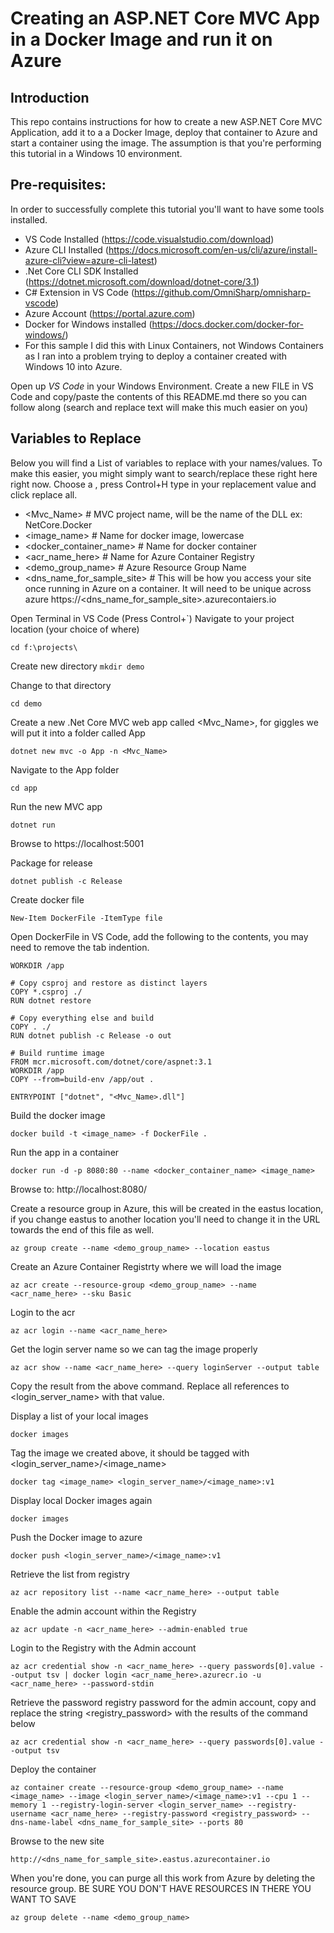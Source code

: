 # Creating an ASP.NET Core MVC App in a Docker Image and run it on Azure

## Introduction
This repo contains instructions for how to create a new ASP.NET Core MVC Application, add it to a a Docker Image, deploy that container to Azure and start a container using the image. The assumption is that you're performing this tutorial in a Windows 10 environment.

## Pre-requisites:
In order to successfully complete this tutorial you'll want to have some tools installed.

* VS Code Installed (https://code.visualstudio.com/download)
* Azure CLI Installed (https://docs.microsoft.com/en-us/cli/azure/install-azure-cli?view=azure-cli-latest)
* .Net Core CLI SDK Installed (https://dotnet.microsoft.com/download/dotnet-core/3.1)
* C# Extension in VS Code (https://github.com/OmniSharp/omnisharp-vscode)
* Azure Account (https://portal.azure.com)
* Docker for Windows installed (https://docs.docker.com/docker-for-windows/)
* For this sample I did this with Linux Containers, not Windows Containers as I ran into a problem trying to deploy a container created with Windows 10 into Azure.

Open up *VS Code* in your Windows Environment.
Create a new FILE in VS Code and copy/paste the contents of this README.md there so you can follow along (search and replace text will make this much easier on you) 

## Variables to Replace
Below you will find a List of variables to replace with your names/values. To make this easier, you might simply want to search/replace these right here right now. Choose a <variable>, press Control+H type in your replacement value and click replace all.

* <Mvc_Name> # MVC project name, will be the name of the DLL ex: NetCore.Docker
* <image_name> # Name for docker image, lowercase 
* <docker_container_name> # Name for docker container
* <acr_name_here> # Name for Azure Container Registry
* <demo_group_name> # Azure Resource Group Name 
* <dns_name_for_sample_site> # This will be how you access your site once running in Azure on a container. It will need to be unique across azure https://<dns_name_for_sample_site>.azurecontaiers.io 



Open Terminal in VS Code (Press Control+`)
Navigate to your project location (your choice of where)

`cd f:\projects\`

Create new directory
`mkdir demo`

Change to that directory

`cd demo`

Create a new .Net Core MVC web app called <Mvc_Name>, for giggles we will put it into a folder called App

`dotnet new mvc -o App -n <Mvc_Name>`

Navigate to the App folder 

`cd app`

Run the new MVC app 

`dotnet run`

Browse to https://localhost:5001

Package for release 

`dotnet publish -c Release`

Create docker file 

`New-Item DockerFile -ItemType file`
 
Open DockerFile in VS Code, add the following to the contents, you may need to remove the tab indention.

```FROM mcr.microsoft.com/dotnet/core/sdk:3.1 AS build-env
WORKDIR /app

# Copy csproj and restore as distinct layers
COPY *.csproj ./
RUN dotnet restore

# Copy everything else and build
COPY . ./
RUN dotnet publish -c Release -o out

# Build runtime image
FROM mcr.microsoft.com/dotnet/core/aspnet:3.1
WORKDIR /app
COPY --from=build-env /app/out .

ENTRYPOINT ["dotnet", "<Mvc_Name>.dll"]
```


Build the docker image 

`docker build -t <image_name> -f DockerFile .`

Run the app in a container

`docker run -d -p 8080:80 --name <docker_container_name> <image_name>`


Browse to: http://localhost:8080/


Create a resource group in Azure, this will be created in the eastus location, if you change eastus to another location you'll need to change it in the URL towards the end of this file as well. 

`az group create --name <demo_group_name> --location eastus`

Create an Azure Container Registrty where we will load the image  

`az acr create --resource-group <demo_group_name> --name <acr_name_here> --sku Basic`

Login to the acr 

`az acr login --name <acr_name_here>`

Get the login server name so we can tag the image properly 

`az acr show --name <acr_name_here> --query loginServer --output table`

Copy the result from the above command. Replace all references to <login_server_name> with that value.

Display a list of your local images

`docker images`

Tag the image we created above, it should be tagged with <login_server_name>/<image_name>

`docker tag <image_name> <login_server_name>/<image_name>:v1`

Display local Docker images again

`docker images`

Push the Docker image to azure

`docker push <login_server_name>/<image_name>:v1`

Retrieve the list from registry

`az acr repository list --name <acr_name_here> --output table`

Enable the admin account within the Registry

`az acr update -n <acr_name_here> --admin-enabled true`

Login to the Registry with the Admin account 

`az acr credential show -n <acr_name_here> --query passwords[0].value --output tsv | docker login <acr_name_here>.azurecr.io -u <acr_name_here> --password-stdin`

Retrieve the password registry password for the admin account, copy and replace the string <registry_password> with the results of the command below

`az acr credential show -n <acr_name_here> --query passwords[0].value --output tsv`


Deploy the container

`az container create --resource-group <demo_group_name> --name <image_name> --image <login_server_name>/<image_name>:v1 --cpu 1 --memory 1 --registry-login-server <login_server_name> --registry-username <acr_name_here> --registry-password <registry_password> --dns-name-label <dns_name_for_sample_site> --ports 80`

Browse to the new site

`http://<dns_name_for_sample_site>.eastus.azurecontainer.io`

When you're done, you can purge all this work from Azure by deleting the resource group. BE SURE YOU DON'T HAVE RESOURCES IN THERE YOU WANT TO SAVE

`az group delete --name <demo_group_name>`


